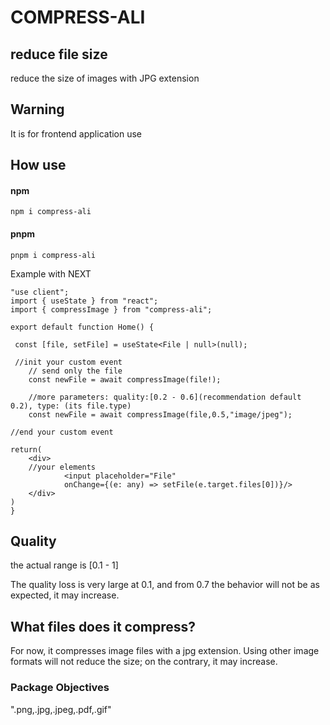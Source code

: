 # COMPRESS-ALI

## reduce file size

reduce the size of images with JPG extension

## Warning

It is for frontend application use

## How use

#### npm

```
npm i compress-ali
```

#### pnpm

```
pnpm i compress-ali
```

Example with NEXT

```
"use client";
import { useState } from "react";
import { compressImage } from "compress-ali";

export default function Home() {

 const [file, setFile] = useState<File | null>(null);

 //init your custom event
    // send only the file
    const newFile = await compressImage(file!);

    //more parameters: quality:[0.2 - 0.6](recommendation default 0.2), type: (its file.type)
    const newFile = await compressImage(file,0.5,"image/jpeg");

//end your custom event

return(
    <div>
    //your elements
            <input placeholder="File"
            onChange={(e: any) => setFile(e.target.files[0])}/>
    </div>
)
}
```

## Quality

the actual range is [0.1 - 1]

The quality loss is very large at 0.1, and from 0.7 the behavior will not be as expected, it may increase.

## What files does it compress?

For now, it compresses image files with a jpg extension. Using other image formats will not reduce the size; on the contrary, it may increase.

### Package Objectives

".png,.jpg,.jpeg,.pdf,.gif"
